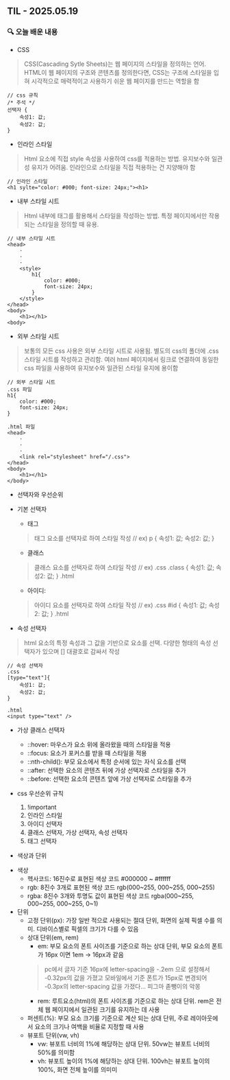 ## TIL - 2025.05.19

### 🔍 오늘 배운 내용

- CSS
> CSS(Cascading Sytle Sheets)는 웹 페이지의 스타일을 정의하는 언어. HTML이 웹 페이지의 구조와 콘텐츠를 정의한다면, CSS는 구조에 스타일을 입혀 시각적으로 매력적이고 사용하기 쉬운 웹 페이지를 만드는 역할을 함

    // css 규칙
    /* 주석 */
    선택자 {
        속성1: 값;
        속성2: 값;
    }

+ 인라인 스타일
> Html 요소에 직접 style 속성을 사용하여 css를 적용하는 방법. 유지보수와 일관성 유지가 어려움. 인라인으로 스타일을 직접 적용하는 건 지양해야 함

    // 인라인 스타일
    <h1 sylte="color: #000; font-size: 24px;"><h1>

+ 내부 스타일 시트
> Html 내부에 <style></style> 태그를 활용해서 스타일을 작성하는 방법. 특정 페이지에서만 작용되는 스타일을 정의할 때 유용.

    // 내부 스타일 시트
    <head>
        ·
        ·
        ·
        <style>
            h1{
                color: #000;
                font-size: 24px;
            }
        </style>
    </head>
    <body>
        <h1></h1>
    <body>

+ 외부 스타일 시트
> 보통의 모든 css 사용은 외부 스타일 시트로 사용됨. 별도의 css의 폴더에 .css 스타일 시트를 작성하고 관리함. 여러 html 페이지에서 링크로 연결하여 동일한 css 파일을 사용하여 유지보수와 일관된 스타일 유지에 용이함

    // 외부 스타일 시트
    .css 파일
    h1{
        color: #000;
        font-size: 24px;
    }

    .html 파일
    <head>
        ·
        ·
        ·
        <link rel="stylesheet" href="/.css">
    </head>
    <body>
        <h1></h1>
    </body>

- 선택자와 우선순위
+ 기본 선택자
    - 태그
    > 태그 요소를 선택자로 하여 스타일 작성
        //  ex) 
        p {
            속성1: 값;
            속성2: 값;
        }
    - 클래스 
    > 클래스 요소를 선택자로 하여 스타일 작성
        //  ex)
        .css
        .class {
            속성1: 값;
            속성2: 값;
        }
        .html
        <p class="class"></p>
    - 아이디: 
    > 아이디 요소를 선택자로 하여 스타일 작성
        // ex)
        .css
        #id {
            속성1: 값;
            속성2: 값;
        }
        .html
        <p id="id"></p>

+ 속성 선택자
> html 요소의 특정 속성과 그 값을 기반으로 요소를 선택. 다양한 형태의 속성 선택자가 있으며 [] 대괄호로 감싸서 작성

    // 속성 선택자 
    .css
    [type="text"]{
        속성1: 값;
        속성2: 값;
    }

    .html
    <input type="text" />

+ 가상 클래스 선택자
    - ::hover: 마우스가 요소 위에 올라왔을 때의 스타일을 적용
    - ::focus: 요소가 포커스를 받을 때 스타일을 적용
    - ::nth-child(): 부모 요소에서 특정 순서에 있는 자식 요소를 선택
    - ::after: 선택한 요소의 콘텐츠 뒤에 가상 선택자로 스타일을 추가
    - ::before: 선택한 요소의 콘텐츠 앞에 가상 선택자로 스타일을 추가

+ css 우선순위 규칙
    1. !important
    2. 인라인 스타일
    3. 아이디 선택자
    4. 클래스 선택자, 가상 선택자, 속성 선택자
    5. 태그 선택자

- 색상과 단위
+ 색상
    - 헥사코드: 16진수로 표현된 색상 코드 #000000 ~ #ffffff 
    - rgb: 8진수 3개로 표현된 색상 코드 rgb(000~255, 000~255, 000~255)
    - rgba: 8진수 3개와 투명도 값이 표현된 색상 코드 rgba(000~255, 000~255, 000~255, 0~1)
+ 단위 
    - 고정 단위(px): 가장 일반 적으로 사용되는 절대 단위, 화면의 실제 픽셀 수를 의미. 디바이스별로 픽셀의 크기가 다를 수 있음
    - 상대 단위(em, rem)
        + em: 부모 요소의 폰트 사이즈를 기준으로 하는 상대 단위, 부모 요소의 폰트가 16px 이면 1em -> 16px과 같음
        > pc에서 글자 기준 16px에 letter-spacing을 -.2em 으로 설정해서 -0.32px의 값을 가졌고 모바일에서 기준 폰트가 15px로 변경되어 -0.3px의 letter-spacing 값을 가졌다... 피그마 졷뺑이의 악몽
        + rem: 루트요소(html)의 폰트 사이즈를 기준으로 하는 상대 단위. rem은 전체 웹 페이지에서 일관된 크기를 유지하는 데 사용
    - 퍼센트(%): 부모 요소 크기를 기준으로 계산 되는 상대 단위, 주로 레이아웃에서 요소의 크기나 여백을 비율로 지정할 때 사용
    - 뷰포트 단위(vw, vh)
        + vw: 뷰포트 너비의 1%에 해당하는 상대 단위. 50vw는 뷰포트 너비의 50%를 의미함
        + vh: 뷰포트 높이의 1%에 해당하는 상대 단위. 100vh는 뷰포트 높이의 100%, 화면 전체 높이를 의미미
